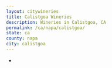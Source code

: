 ```yaml
---
layout: citywineries
title: Calistgoa Wineries
description: Wineries in Calistgoa, CA
permalink: /ca/napa/calistgoa/
state: ca
county: napa
city: calistgoa
---
```

-
